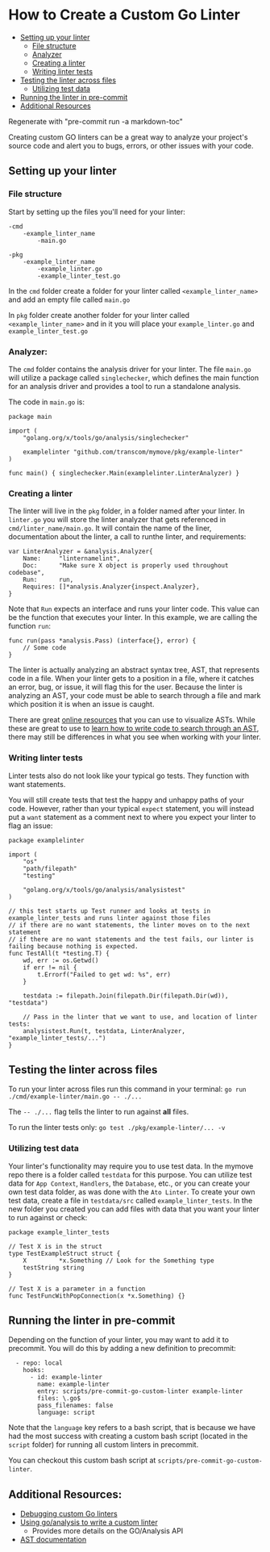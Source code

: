 # How to Create a Custom Go Linter

<!-- Table of Contents auto-generated with `bin/generate-md-toc.sh` -->

<!-- toc -->

* [Setting up your linter](#setting-up-your-linter)
  * [File structure](#file-structure)
  * [Analyzer](#analyzer)
  * [Creating a linter](#creating-a-linter)
  * [Writing linter tests](#writing-linter-tests)
* [Testing the linter across files](#testing-the-linter-across-files)
  * [Utilizing test data](#utilizing-test-data)
* [Running the linter in pre-commit](#running-the-linter-in-pre-commit)
* [Additional Resources](#additional-resources)


Regenerate with "pre-commit run -a markdown-toc"

<!-- tocstop -->

Creating custom GO linters can be a great way to analyze your 
project's source code and alert you to bugs, errors, 
or other issues with your code.

## Setting up your linter

### File structure
Start by setting up the files you'll need for your linter:
```golang
-cmd
    -example_linter_name
        -main.go

-pkg
    -example_linter_name
        -example_linter.go
        -example_linter_test.go
```
In the `cmd` folder create a folder for your linter called `<example_linter_name>` and add an empty file called `main.go`

In `pkg` folder create another folder for your linter called `<example_linter_name>` and in it you will 
place your `example_linter.go` and `example_linter_test.go`

### Analyzer:
The `cmd` folder contains the analysis driver for your linter. The file `main.go` will utilize a package called `singlechecker`,
which defines the main function for an analysis driver and provides a tool to run a standalone analysis.

The code in `main.go` is:

```golang
package main

import (
	"golang.org/x/tools/go/analysis/singlechecker"

	examplelinter "github.com/transcom/mymove/pkg/example-linter"
)

func main() { singlechecker.Main(examplelinter.LinterAnalyzer) }
```

### Creating a linter
The linter will live in the `pkg` folder, in a folder named after your linter. 
In `linter.go` you will store the linter analyzer that gets referenced in `cmd/linter_name/main.go`. 
It will contain the name of the liner, documentation about the linter, a call to runthe linter, and requirements:

```golang
var LinterAnalyzer = &analysis.Analyzer{
	Name:     "linternamelint",
	Doc:      "Make sure X object is properly used throughout codebase",
	Run:      run,
	Requires: []*analysis.Analyzer{inspect.Analyzer},
}
```

Note that `Run` expects an interface and runs your linter code. This value can be the function that executes your linter. In this example, we are calling the function `run`:

```golang
func run(pass *analysis.Pass) (interface{}, error) {
    // Some code
}
```

The linter is actually analyzing an abstract syntax tree, AST, that represents code in a file. 
When your linter gets to a position in a file, where it catches an error, bug, or issue, it will flag this for the user.
Because the linter is analyzing an AST, your code must be able to search through a file and mark which position it is when an issue is caught.

There are great [online resources](http://goast.yuroyoro.net/) that you can use to visualize ASTs. 
While these are great to use to [learn how to write code to search through an AST](https://disaev.me/p/writing-useful-go-analysis-linter/), 
there may still be differences in what you see when working with your linter. 


### Writing linter tests
Linter tests also do not look like your typical go tests. They function with want statements.

You will still create tests that test the happy and unhappy paths of your code. However, rather than your typical `expect`
statement, you will instead put a `want` statement as a comment next to where you expect your linter to flag an issue:

```golang
package examplelinter

import (
	"os"
	"path/filepath"
	"testing"

	"golang.org/x/tools/go/analysis/analysistest"
)

// this test starts up Test runner and looks at tests in example_linter_tests and runs linter against those files
// if there are no want statements, the linter moves on to the next statement
// if there are no want statements and the test fails, our linter is failing because nothing is expected.
func TestAll(t *testing.T) {
	wd, err := os.Getwd()
	if err != nil {
		t.Errorf("Failed to get wd: %s", err)
	}

	testdata := filepath.Join(filepath.Dir(filepath.Dir(wd)), "testdata")

	// Pass in the linter that we want to use, and location of linter tests:
	analysistest.Run(t, testdata, LinterAnalyzer, "example_linter_tests/...")
}
```

## Testing the linter across files

To run your linter across files run this command in your terminal:
`go run ./cmd/example-linter/main.go -- ./...`

The `-- ./...` flag tells the linter to run against __all__ files.

To run the linter tests only:
`go test ./pkg/example-linter/... -v`

### Utilizing test data
Your linter's functionality may require you to use test data. In the mymove repo there is a folder called `testdata` for this purpose. You can utilize test data for
`App Context`, `Handlers`, the `Database`, etc., or you can create your own test data folder, as was done with the `Ato Linter`. To create your own test data, create a file in `testdata/src` called `example_linter_tests`.
In the new folder you created you can add files with data that you want your linter to run against or check:

```golang
package example_linter_tests

// Test X is in the struct
type TestExampleStruct struct {
	X         *x.Something // Look for the Something type
	testString string
}

// Test X is a parameter in a function
func TestFuncWithPopConnection(x *x.Something) {}
```

## Running the linter in pre-commit
Depending on the function of your linter, you may want to add it to precommit. You will do this by adding a new definition to precommit:
```golang
  - repo: local
    hooks:
      - id: example-linter
        name: example-linter
        entry: scripts/pre-commit-go-custom-linter example-linter
        files: \.go$
        pass_filenames: false
        language: script
```

Note that the `language` key refers to a bash script, that is because we have had the most success with 
creating a custom bash script (located in the `script` folder) for running all custom linters in precommit.

You can checkout this custom bash script at `scripts/pre-commit-go-custom-linter`.

## Additional Resources:
* [Debugging custom Go linters](https://dp3.atlassian.net/wiki/spaces/~721089227/pages/1531150353/Debugging+custom+Golang+linters)
* [Using go/analysis to write a custom linter](https://arslan.io/2019/06/13/using-go-analysis-to-write-a-custom-linter/)
  * Provides more details on the GO/Analysis API
* [AST documentation](https://pkg.go.dev/go/ast)
